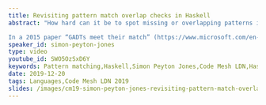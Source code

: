 ```yaml
---
title: Revisiting pattern match overlap checks in Haskell
abstract: "How hard can it be to spot missing or overlapping patterns in a Haskell function definition? Surely it’s the least we can expect from a decent compiler? But when you mix in GADTs, pattern guards, view patterns, data families, strict data constructors, and pattern synonyms, matters get surprisingly tricky.

In a 2015 paper “GADTs meet their match” (https://www.microsoft.com/en-us/research/publication/gadts-meet-their-match-pattern-matching-warnings-that-account-for-gadts-guards-and-laziness/) we explored a nice, modular account of pattern-match checking that addresses many of these tricky points. Alas, GHC’s implementation of that paper has proved less than satisfactory: it can be terribly slow, and misses cases that programmers think look obvious. So my colleague Sebastian Graf and I have been radically refactoring the implementation."
speaker_id: simon-peyton-jones
type: video
youtube_id: SWO5OzSxD6Y
keywords: Pattern matching,Haskell,Simon Peyton Jones,Code Mesh LDN,Haskell function,GADTs,pattern guards,view patterns,data families,strict data constructors,pattern synonyms
date: 2019-12-20
tags: Languages,Code Mesh LDN 2019
slides: /images/cm19-simon-peyton-jones-revisiting-pattern-match-overlap-checks-in-haskell-1-compressed.pdf
---
```


